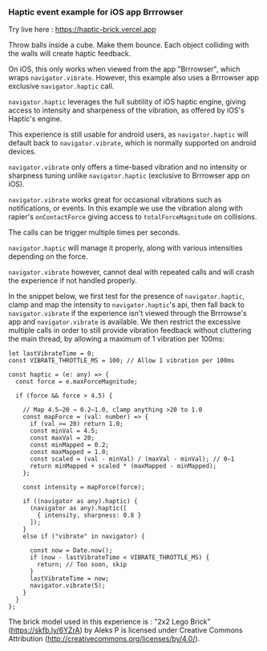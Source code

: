 ### Haptic event example for iOS app Brrrowser

Try live here : https://haptic-brick.vercel.app


Throw balls inside a cube. Make them bounce.
Each object colliding with the walls will create haptic feedback.

On iOS, this only works when viewed from the app "Brrrowser", which wraps `navigator.vibrate`. However, this example also uses a Brrrowser app exclusive `navigator.haptic` call.

`navigator.haptic` leverages the full subtility of iOS haptic engine, giving access to intensity and sharpeness of the vibration, as offered by iOS's Haptic's engine.

This experience is still usable for android users, as `navigator.haptic` will default back to `navigator.vibrate`, which is normally supported on android devices.

`navigator.vibrate` only offers a time-based vibration and no intensity or sharpness tuning unlike `navigator.haptic` (exclusive to Brrrowser app on iOS).

`navigator.vibrate` works great for occasional vibrations such as notifications, or events.
In this example we use the vibration along with rapier's `onContactForce` giving access to `totalForceMagnitude` on collisions. 

The calls can be trigger multiple times per seconds. 

`navigator.haptic` will manage it properly, along with various intensities depending on the force. 

`navigator.vibrate` however, cannot deal with repeated calls and will crash the experience if not handled properly.

In the snippet below, we first test for the presence of `navigator.haptic`, clamp and map the intensity to `navigator.haptic`'s api, then fall back to `navigator.vibrate` if the experience isn't viewed through the Brrrowse's app and `navigator.vibrate` is available. 
We then restrict the excessive multiple calls in order to still provide vibration feedback without cluttering the main thread, by allowing a maximum of 1 vibration per 100ms:

``` 
let lastVibrateTime = 0;
const VIBRATE_THROTTLE_MS = 100; // Allow 1 vibration per 100ms

const haptic = (e: any) => {
  const force = e.maxForceMagnitude;

  if (force && force > 4.5) {

    // Map 4.5–20 → 0.2–1.0, clamp anything >20 to 1.0
    const mapForce = (val: number) => {
      if (val >= 20) return 1.0;
      const minVal = 4.5;
      const maxVal = 20;
      const minMapped = 0.2;
      const maxMapped = 1.0;
      const scaled = (val - minVal) / (maxVal - minVal); // 0–1
      return minMapped + scaled * (maxMapped - minMapped);
    };

    const intensity = mapForce(force);

    if ((navigator as any).haptic) {
      (navigator as any).haptic([
        { intensity, sharpness: 0.8 }
      ]);
    } 
    else if ("vibrate" in navigator) {

      const now = Date.now();
      if (now - lastVibrateTime < VIBRATE_THROTTLE_MS) {
        return; // Too soon, skip
      }
      lastVibrateTime = now;
      navigator.vibrate(5);
    }
  }
};

```

The brick model used in this experience is : 
"2x2 Lego Brick" (https://skfb.ly/6YZrA) by Aleks P is licensed under Creative Commons Attribution (http://creativecommons.org/licenses/by/4.0/).

